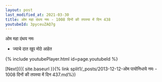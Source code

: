 ```yaml
---
layout: post
last_modified_at: 2021-03-30
title: ओम महा दंथय नमः - 1008 दिनों की तपस्या में दिन 438
youtubeId: 3pyceuZAQ7g
---
```

 
 
 ओम महा दंथय नमः  
 
 -  ज्याचे दात खूप मोठे आहेत 
 
  
 
  
 
 
 
 
 
 


{% include youtubePlayer.html id=page.youtubeId %}
 
[Next]({{ site.baseurl }}{% link  split1/_posts/2013-12-12-ओम पायोनिधाये नमः - 1008 दिनों की तपस्या में दिन 437.md%})
 
